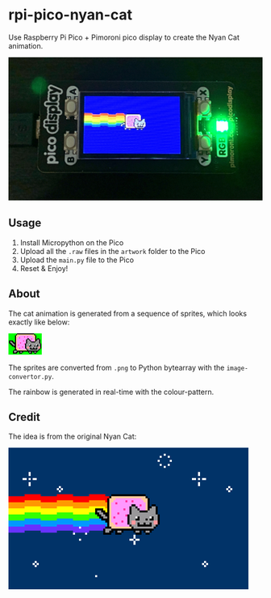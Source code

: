 # rpi-pico-nyan-cat
Use Raspberry Pi Pico + Pimoroni pico display to create the Nyan Cat animation.

![nyan-cat-pico](nyan-cat-pico.jpeg)

## Usage

1. Install Micropython on the Pico
2. Upload all the `.raw` files in the `artwork` folder to the Pico
3. Upload the `main.py` file to the Pico 
4. Reset & Enjoy!

## About

The cat animation is generated from a sequence of sprites, which looks exactly like below:

![sprite-example.png](assets/sprite-example.png)

The sprites are converted from `.png` to Python bytearray with the `image-convertor.py`.

The rainbow is generated in real-time with the colour-pattern.

## Credit

The idea is from the original Nyan Cat:

![nyan-cat](nyan-cat.gif)


## 
